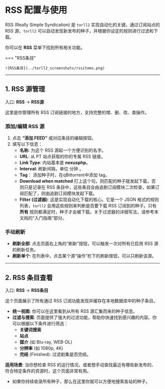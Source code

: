 # RSS 配置与使用

RSS (Really Simple Syndication) 是 `torll2` 实现自动化的关键。通过订阅站点的 RSS 源，`torll2` 可以自动发现新发布的种子，并根据你设定的规则进行过滤和下载。

你可以在 **RSS** 菜单下找到所有相关功能。

=== "RSS条目"

    ![RSS条目](../torll2_screenshots/rssitems.png)
---

## 1. RSS 源管理

入口: **RSS** -> **RSS源**

这里是你管理所有 RSS 订阅链接的地方，支持完整的增、删、改、查操作。

### 添加/编辑 RSS 源

1.  点击 **“添加 FEED”** 或对应条目的编辑按钮。
2.  填写以下信息：
    - **名称**: 为这个 RSS 源起一个方便识别的名字。
    - **URL**: 从 PT 站点获取的你的专属 RSS 链接。
    - **Link Type**: 内站基本是 **nexusphp**。
    - **Interval**: 刷新间隔，单位 分钟 。
    - **Tag**： 添加种子时，在qBittorrent中添加 tag。
    - **Download when matched** 打上这个勾，则匹配的种子就发起下载，否则只是记录在 RSS 条目中，这些条目会由追剧订阅模块二次检查，如果订阅匹配了，则由追剧订阅模块发起下载。
    - **Filter (过滤器)**: 这是实现自动化下载的核心。它是一个 JSON 格式的规则列表，`torll2` 会用这些规则来判断是否要下载 RSS 订阅到的种子。只有 **所有** 规则都满足时，种子才会被下载。关于过滤器的详细写法，请参考本文档的“入门指南”部分。

### 手动刷新

- **刷新全部**: 点击页面右上角的“刷新”按钮，可以触发一次对所有已启用 RSS 源的刷新任务。
- **刷新单个**: 在列表中，点击某个源“操作”栏下的刷新按钮，可以只刷新该源。

---

## 2. RSS 条目查看

入口: **RSS** -> **RSS条目**

这个页面展示了所有通过 RSS 订阅功能发现并缓存在本地数据库中的种子条目。

- **统一视图**: 你可以在这里看到从所有 RSS 源汇集而来的种子信息。
- **过滤与搜索**: 页面提供了强大的过滤功能，帮助你快速找到感兴趣的内容。你可以根据以下条件进行筛选：
    - **关键词搜索**
    - **站点**
    - **媒介** (如 Blu-ray, WEB-DL)
    - **分辨率** (如 1080p, 4K)
    - **完结** (Finished): 过滤剧集是否完结。

**适用场景**: 当你想检查 RSS 的运行情况，或者想手动查找最近有哪些新发布的、符合特定条件的资源时，这个页面非常有用。
* 如果你持续收录所有种子，那么在这里你就可以方便地搜索各站的种子。



